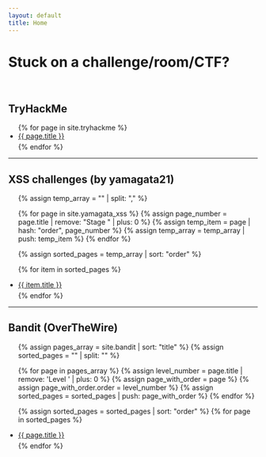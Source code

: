 ```yaml
---
layout: default
title: Home
---
```


<style>
ul {
  list-style-type: disc;
  padding-left: 20px;
}

ul li {
  display: list-item; 
  margin-bottom: 5px;
}
</style>

# Stuck on a challenge/room/CTF?
<br>

## TryHackMe

<ul>
  {% for page in site.tryhackme %}
    <li>
      <a href="{{ site.baseurl }}{{ page.url }}">{{ page.title }}</a>
    </li>
  {% endfor %}
</ul>

---

## XSS challenges (by yamagata21)

<ul>
  {% assign temp_array = "" | split: "," %}
  
  {% for page in site.yamagata_xss %}
    {% assign page_number = page.title | remove: "Stage " | plus: 0 %}
    {% assign temp_item = page | hash: "order", page_number %}
    {% assign temp_array = temp_array | push: temp_item %}
  {% endfor %}
  
  {% assign sorted_pages = temp_array | sort: "order" %}
  
  {% for item in sorted_pages %}
    <li>
      <a href="{{ site.baseurl }}{{ item.url }}">{{ item.title }}</a>
    </li>
  {% endfor %}
</ul>

---

## Bandit (OverTheWire)

<ul>
  {% assign pages_array = site.bandit | sort: "title" %}
  {% assign sorted_pages = "" | split: "" %}
  
  {% for page in pages_array %}
    {% assign level_number = page.title | remove: 'Level ' | plus: 0 %}
    {% assign page_with_order = page %}
    {% assign page_with_order.order = level_number %}
    {% assign sorted_pages = sorted_pages | push: page_with_order %}
  {% endfor %}
  
  {% assign sorted_pages = sorted_pages | sort: "order" %}
  {% for page in sorted_pages %}
    <li>
      <a href="{{ site.baseurl }}{{ page.url }}">{{ page.title }}</a>
    </li>
  {% endfor %}
</ul>

